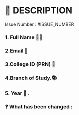 # 📑 DESCRIPTION
<!-- If This PR Is Linked To Any Issue, Please Change #ISSUE_NUMBER To The Respective Issue Number -->
<!-- For Example - Issue Number : #1 -->
Issue Number : #ISSUE_NUMBER

### 1. Full Name 🧑‍🎓 
### 2.Email 📧 
### 3.College ID (PRN) 🔢 
### 4.Branch of Study.📚 
### 5. Year 📆 .
### ❓ What has been changed :
 
